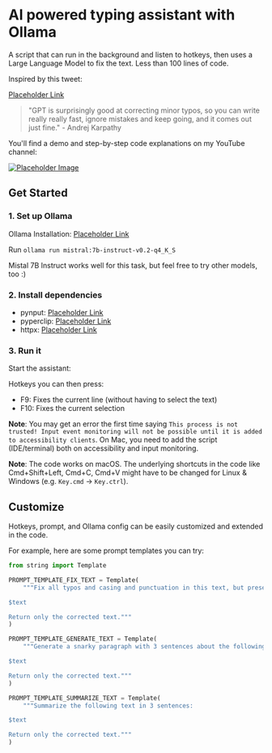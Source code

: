 # AI powered typing assistant with Ollama

A script that can run in the background and listen to hotkeys, then uses a Large Language Model to fix the text. Less than 100 lines of code.

Inspired by this tweet:

[Placeholder Link](https://www.example.com)

> "GPT is surprisingly good at correcting minor typos, so you can write really really fast, ignore mistakes and keep going, and it comes out just fine." - Andrej Karpathy

You'll find a demo and step-by-step code explanations on my YouTube channel:

 [![Placeholder Image](https://img.youtube.com/vi/IUTFrexghsQ/hqdefault.jpg)](https://www.example.com)

## Get Started

### 1. Set up Ollama

Ollama Installation: [Placeholder Link](https://www.example.com)

Run `ollama run mistral:7b-instruct-v0.2-q4_K_S`

Mistal 7B Instruct works well for this task, but feel free to try other models, too :)

### 2. Install dependencies

- pynput: [Placeholder Link](https://www.example.com)
- pyperclip: [Placeholder Link](https://www.example.com)
- httpx: [Placeholder Link](https://www.example.com)

### 3. Run it

Start the assistant:


Hotkeys you can then press:

- F9: Fixes the current line (without having to select the text)
- F10: Fixes the current selection

**Note**: You may get an error the first time saying `This process is not trusted! Input event monitoring will not be possible until it is added to accessibility clients`. On Mac, you need to add the script (IDE/terminal) both on accessibility and input monitoring.

**Note**: The code works on macOS. The underlying shortcuts in the code like Cmd+Shift+Left, Cmd+C, Cmd+V might have to be changed for Linux & Windows (e.g. `Key.cmd` -> `Key.ctrl`).

## Customize

Hotkeys, prompt, and Ollama config can be easily customized and extended in the code.

For example, here are some prompt templates you can try:

```python
from string import Template

PROMPT_TEMPLATE_FIX_TEXT = Template(
    """Fix all typos and casing and punctuation in this text, but preserve all new line characters:

$text

Return only the corrected text."""
)

PROMPT_TEMPLATE_GENERATE_TEXT = Template(
    """Generate a snarky paragraph with 3 sentences about the following topic:

$text

Return only the corrected text."""
)

PROMPT_TEMPLATE_SUMMARIZE_TEXT = Template(
    """Summarize the following text in 3 sentences:

$text

Return only the corrected text."""
)
